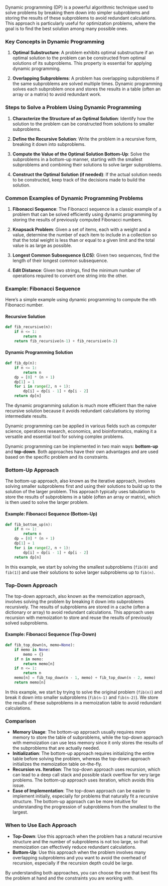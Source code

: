 Dynamic programming (DP) is a powerful algorithmic technique used to solve problems by breaking them down into simpler subproblems and storing the results of these subproblems to avoid redundant calculations. This approach is particularly useful for optimization problems, where the goal is to find the best solution among many possible ones.

### Key Concepts in Dynamic Programming

1. **Optimal Substructure**: A problem exhibits optimal substructure if an optimal solution to the problem can be constructed from optimal solutions of its subproblems. This property is essential for applying dynamic programming.

2. **Overlapping Subproblems**: A problem has overlapping subproblems if the same subproblems are solved multiple times. Dynamic programming solves each subproblem once and stores the results in a table (often an array or a matrix) to avoid redundant work.

### Steps to Solve a Problem Using Dynamic Programming

1. **Characterize the Structure of an Optimal Solution**: Identify how the solution to the problem can be constructed from solutions to smaller subproblems.

2. **Define the Recursive Solution**: Write the problem in a recursive form, breaking it down into subproblems.

3. **Compute the Value of the Optimal Solution Bottom-Up**: Solve the subproblems in a bottom-up manner, starting with the smallest subproblems and combining their solutions to solve larger subproblems.

4. **Construct the Optimal Solution (if needed)**: If the actual solution needs to be constructed, keep track of the decisions made to build the solution.

### Common Examples of Dynamic Programming Problems

1. **Fibonacci Sequence**: The Fibonacci sequence is a classic example of a problem that can be solved efficiently using dynamic programming by storing the results of previously computed Fibonacci numbers.

2. **Knapsack Problem**: Given a set of items, each with a weight and a value, determine the number of each item to include in a collection so that the total weight is less than or equal to a given limit and the total value is as large as possible.

3. **Longest Common Subsequence (LCS)**: Given two sequences, find the length of their longest common subsequence.

4. **Edit Distance**: Given two strings, find the minimum number of operations required to convert one string into the other.

### Example: Fibonacci Sequence

Here’s a simple example using dynamic programming to compute the nth Fibonacci number.

#### Recursive Solution
```python
def fib_recursive(n):
    if n <= 1:
        return n
    return fib_recursive(n-1) + fib_recursive(n-2)
```

#### Dynamic Programming Solution
```python
def fib_dp(n):
    if n <= 1:
        return n
    dp = [0] * (n + 1)
    dp[1] = 1
    for i in range(2, n + 1):
        dp[i] = dp[i - 1] + dp[i - 2]
    return dp[n]
```

The dynamic programming solution is much more efficient than the naive recursive solution because it avoids redundant calculations by storing intermediate results.

Dynamic programming can be applied in various fields such as computer science, operations research, economics, and bioinformatics, making it a versatile and essential tool for solving complex problems.

Dynamic programming can be implemented in two main ways: **bottom-up** and **top-down**. Both approaches have their own advantages and are used based on the specific problem and its constraints.

### Bottom-Up Approach

The bottom-up approach, also known as the iterative approach, involves solving smaller subproblems first and using their solutions to build up to the solution of the larger problem. This approach typically uses tabulation to store the results of subproblems in a table (often an array or matrix), which is then used to solve the larger problem.

#### Example: Fibonacci Sequence (Bottom-Up)
```python
def fib_bottom_up(n):
    if n <= 1:
        return n
    dp = [0] * (n + 1)
    dp[1] = 1
    for i in range(2, n + 1):
        dp[i] = dp[i - 1] + dp[i - 2]
    return dp[n]
```

In this example, we start by solving the smallest subproblems (`fib(0)` and `fib(1)`) and use their solutions to solve larger subproblems up to `fib(n)`.

### Top-Down Approach

The top-down approach, also known as the memoization approach, involves solving the problem by breaking it down into subproblems recursively. The results of subproblems are stored in a cache (often a dictionary or array) to avoid redundant calculations. This approach uses recursion with memoization to store and reuse the results of previously solved subproblems.

#### Example: Fibonacci Sequence (Top-Down)
```python
def fib_top_down(n, memo=None):
    if memo is None:
        memo = {}
    if n in memo:
        return memo[n]
    if n <= 1:
        return n
    memo[n] = fib_top_down(n - 1, memo) + fib_top_down(n - 2, memo)
    return memo[n]
```

In this example, we start by trying to solve the original problem (`fib(n)`) and break it down into smaller subproblems (`fib(n-1)` and `fib(n-2)`). We store the results of these subproblems in a memoization table to avoid redundant calculations.

### Comparison

- **Memory Usage**: The bottom-up approach usually requires more memory to store the table of subproblems, while the top-down approach with memoization can use less memory since it only stores the results of the subproblems that are actually needed.
- **Initialization**: The bottom-up approach requires initializing the entire table before solving the problem, whereas the top-down approach initializes the memoization table on-the-fly.
- **Recursion vs. Iteration**: The top-down approach uses recursion, which can lead to a deep call stack and possible stack overflow for very large problems. The bottom-up approach uses iteration, which avoids this issue.
- **Ease of Implementation**: The top-down approach can be easier to implement initially, especially for problems that naturally fit a recursive structure. The bottom-up approach can be more intuitive for understanding the progression of subproblems from the smallest to the largest.

### When to Use Each Approach

- **Top-Down**: Use this approach when the problem has a natural recursive structure and the number of subproblems is not too large, so that memoization can effectively reduce redundant calculations.
- **Bottom-Up**: Use this approach when the problem involves many overlapping subproblems and you want to avoid the overhead of recursion, especially if the recursion depth could be large.

By understanding both approaches, you can choose the one that best fits the problem at hand and the constraints you are working with.

